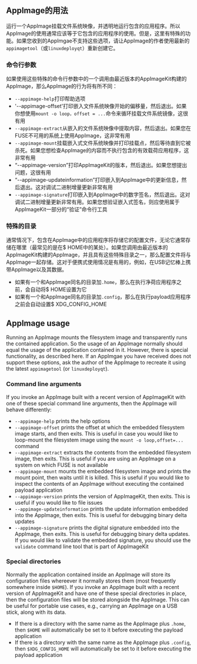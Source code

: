 ## AppImage的用法

运行一个AppImage挂载文件系统映像，并透明地运行包含的应用程序。所以AppImage的使用通常应该等于它包含的应用程序的使用。但是，这里有特殊的功能。如果您收到的AppImgae不支持这些选项，请让AppImage的作者使用最新的`appimagetool`（或`linuxdeployqt`）重新创建它。

### 命令行参数

如果使用这些特殊的命令行参数中的一个调用由最近版本的AppImageKit构建的AppImage，那么AppImage的行为将有所不同：

- `--appimage-help`打印帮助选项
- '--appimage-offset'打印嵌入文件系统映像开始的偏移量，然后退出。如果你想使用`mount -o loop，offset = ...`命令来循环挂载文件系统镜像，这很有用
- `--appimage-extract`从嵌入的文件系统映像中提取内容，然后退出。如果您在FUSE不可用的系统上使用AppImage，这非常有用
- `--appimage-mount`挂载嵌入式文件系统映像并打印挂载点，然后等待直到它被杀死。如果您想检查AppImage的内容而不执行包含的有效载荷应用程序，这非常有用
- “--appimage-version”打印AppImageKit的版本，然后退出。如果您想提出问题，这很有用
- “--appimage-updateinformation”打印嵌入到AppImage中的更新信息，然后退出。这对调试二进制增量更新非常有用
- `--appimage-signature`打印嵌入到AppImage中的数字签名，然后退出。这对调试二进制增量更新非常有用。如果您想验证嵌入式签名，则应使用属于AppImageKit一部分的“验证”命令行工具

### 特殊的目录

通常情况下，包含在AppImage中的应用程序将存储它的配置文件，无论它通常存储在哪里（最常见的是在$ HOME中的某处）。如果您调用由最近版本的AppImageKit构建的AppImage，并且具有这些特殊目录之一，那么配置文件将与AppImage一起存储。这对于便携式使用情况是有用的，例如，在USB记忆棒上携带AppImage以及其数据。

- 如果有一个和AppImage同名的目录加`.home`，那么在执行净荷应用程序之前，会自动将$ HOME设置为它
- 如果有一个和AppImage同名的目录加`.config`，那么在执行payload应用程序之前会自动设置$ XDG_CONFIG_HOME

## AppImage usage

Running an AppImage mounts the filesystem image and transparently runs the contained application. So the usage of an AppImage normally should equal the usage of the application contained in it. However, there is special functionality, as described here. If an AppImgae you have received does not support these options, ask the author of the AppImage to recreate it using the latest `appimagetool` (or `linuxdeployqt`).

### Command line arguments

If you invoke an AppImage built with a recent version of AppImageKit with one of these special command line arguments, then the AppImage will behave differently:

- `--appimage-help` prints the help options
- `--appimage-offset` prints the offset at which the embedded filesystem image starts, and then exits. This is useful in case you would like to loop-mount the filesystem image using the `mount -o loop,offset=...` command 
- `--appimage-extract` extracts the contents from the embedded filesystem image, then exits. This is useful if you are using an AppImage on a system on which FUSE is not available
- `--appimage-mount` mounts the embedded filesystem image and prints the mount point, then waits until it is killed. This is useful if you would like to inspect the contents of an AppImage without executing the contained payload application
- `--appimage-version` prints the version of AppImageKit, then exits. This is useful if you would like to file issues
- `--appimage-updateinformation` prints the update information embedded into the AppImage, then exits. This is useful for debugging binary delta updates
- `--appimage-signature` prints the digital signature embedded into the AppImage, then exits. This is useful for debugging binary delta updates. If you would like to validate the embedded signature, you should use the `validate` command line tool that is part of AppImageKit

### Special directories

Normally the application contained inside an AppImage will store its configuration files whereever it normally stores them (most frequently somewhere inside `$HOME`). If you invoke an AppImage built with a recent version of AppImageKit and have one of these special directories in place, then the configuration files will be stored alongside the AppImage. This can be useful for portable use cases, e.g., carrying an AppImage on a USB stick, along with its data.

- If there is a directory with the same name as the AppImage plus `.home`, then `$HOME` will automatically be set to it before executing the payload application
- If there is a directory with the same name as the AppImage plus `.config`, then `$XDG_CONFIG_HOME` will automatically be set to it before executing the payload application
